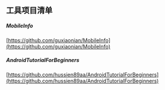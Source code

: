 ##  工具项目清单  

#####  MobileInfo  
[https://github.com/guxiaonian/MobileInfo](https://github.com/guxiaonian/MobileInfo)  

#####  AndroidTutorialForBeginners  
[https://github.com/hussien89aa/AndroidTutorialForBeginners](https://github.com/hussien89aa/AndroidTutorialForBeginners)  



